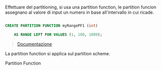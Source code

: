 Effettuare del partitioning, si usa una partition function, le partition funcion assegnano al valore di input un numero in base all'intervallo in cui ricade.


```SQL

CREATE PARTITION FUNCTION myRangePF1 (int)

    AS RANGE LEFT FOR VALUES (1, 100, 1000);

```

>[Documentazione](https://learn.microsoft.com/en-us/sql/t-sql/statements/create-partition-function-transact-sql?view=sql-server-ver16)

La partition function si applica sul partition scheme.

Partition Function